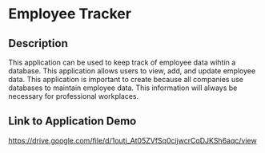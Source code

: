 # Employee Tracker

## Description

This application can be used to keep track of employee data wihtin a database. This application allows users to view, add, and update employee data. This application is important to create because all companies use databases to maintain employee data. This information will always be necessary for professional workplaces.

## Link to Application Demo

https://drive.google.com/file/d/1outj_At05ZVfSq0cijwcrCqDJKSh6aqc/view
